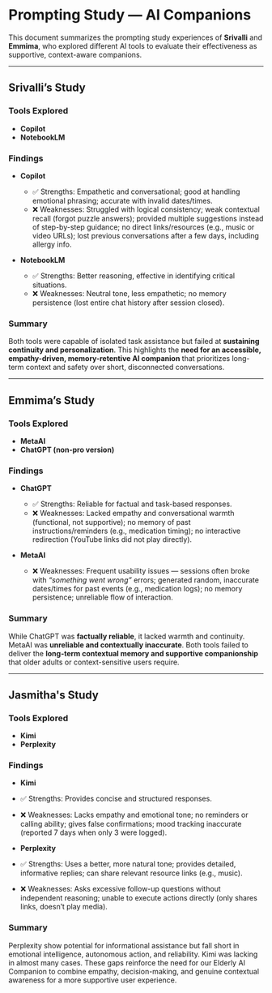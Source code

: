 # Prompting Study — AI Companions

This document summarizes the prompting study experiences of **Srivalli** and **Emmima**, who explored different AI tools to evaluate their effectiveness as supportive, context-aware companions.

---

## Srivalli’s Study

### Tools Explored
- **Copilot**
- **NotebookLM**

### Findings
- **Copilot**
  - ✅ Strengths: Empathetic and conversational; good at handling emotional phrasing; accurate with invalid dates/times.
  - ❌ Weaknesses: Struggled with logical consistency; weak contextual recall (forgot puzzle answers); provided multiple suggestions instead of step-by-step guidance; no direct links/resources (e.g., music or video URLs); lost previous conversations after a few days, including allergy info.

- **NotebookLM**
  - ✅ Strengths: Better reasoning, effective in identifying critical situations.
  - ❌ Weaknesses: Neutral tone, less empathetic; no memory persistence (lost entire chat history after session closed).

### Summary
Both tools were capable of isolated task assistance but failed at **sustaining continuity and personalization**. This highlights the **need for an accessible, empathy-driven, memory-retentive AI companion** that prioritizes long-term context and safety over short, disconnected conversations.

---

## Emmima’s Study

### Tools Explored
- **MetaAI**
- **ChatGPT (non-pro version)**

### Findings
- **ChatGPT**
  - ✅ Strengths: Reliable for factual and task-based responses.
  - ❌ Weaknesses: Lacked empathy and conversational warmth (functional, not supportive); no memory of past instructions/reminders (e.g., medication timing); no interactive redirection (YouTube links did not play directly).

- **MetaAI**
  - ❌ Weaknesses: Frequent usability issues — sessions often broke with *“something went wrong”* errors; generated random, inaccurate dates/times for past events (e.g., medication logs); no memory persistence; unreliable flow of interaction.

### Summary
While ChatGPT was **factually reliable**, it lacked warmth and continuity. MetaAI was **unreliable and contextually inaccurate**. Both tools failed to deliver the **long-term contextual memory and supportive companionship** that older adults or context-sensitive users require.

---

## Jasmitha's Study

### Tools Explored

- **Kimi**
- **Perplexity**

### Findings

- **Kimi**
- ✅ Strengths: Provides concise and structured responses.
- ❌ Weaknesses: Lacks empathy and emotional tone; no reminders or calling ability; gives false confirmations; mood tracking inaccurate (reported 7 days when only 3 were logged).

- **Perplexity**
- ✅ Strengths: Uses a better, more natural tone; provides detailed, informative replies; can share relevant resource links (e.g., music).
- ❌ Weaknesses: Asks excessive follow-up questions without independent reasoning; unable to execute actions directly (only shares links, doesn’t play media).

### Summary

Perplexity show potential for informational assistance but fall short in emotional intelligence, autonomous action, and reliability. Kimi was lacking in almost many cases. These gaps reinforce the need for our Elderly AI Companion to combine empathy, decision-making, and genuine contextual awareness for a more supportive user experience.

